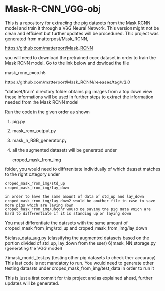 # Mask-R-CNN_VGG-obj

This is a repository for extracting the pig datasets from the Mask RCNN model and train it through a VGG Neural Network.
This version might not be clean and efficient but further updates will be procedured.
This project was generated from matterpost/Mask_RCNN,

  https://github.com/matterport/Mask_RCNN

you will need to download the pretrained coco dataset in order to train the Mask RCNN model.
Go to the link below and dowload the file
  
  mask_rcnn_coco.h5

  https://github.com/matterport/Mask_RCNN/releases/tag/v2.0

"dataset/train" directory folder obtains pig images from a top down view
      these informations will be used in further steps to extract the information needed
      from the Mask RCNN model

Run the code in the given order as shown
1) pig.py
2) mask_rcnn_output.py
3) mask_n_RGB_generator.py
4) all the augmented datasets will be generated under
    
    croped_mask_from_img
    
  folder, you would need to differenitate individually of which dataset matches to the right category under
  
    croped_mask_from_img/std_up
    croped_mask_from_img/lay_down
    
    in order to have the same amount of data of std_up and lay_down
    croped_mask_from_img/lay_down2 would be another file in case to save more pigs which are laying down
    croped_mask_from_img/unconf would be saving the pig data which are hard to differentiate if it is standing up or laying down
    
 You must differentiate the datasets with the same amount of croped_mask_from_img/std_up and croped_mask_from_img/lay_down
 
 5)class_data_aug.py (classifying the augmented datasets based on the portion divided of std_up, lay_down from the user)
 6)mask_NN_storage.py (generating the VGG model)
 
 7)mask_model_test.py (testing other pig datasets to check their accuracy)
    This last code is not mandatory to run. You would need to generate other testing datasets under croped_mask_from_img/test_data
    in order to run it
    
This is just a first commit for this project and as explained ahead, further updates will be generated.
